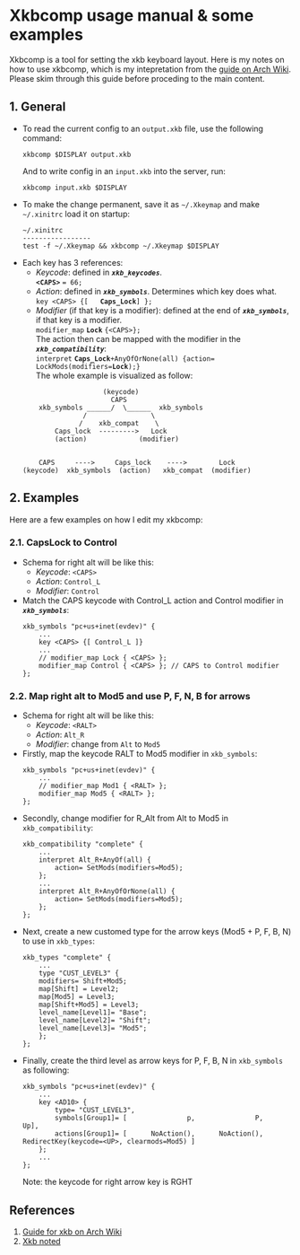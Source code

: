 # Xkbcomp usage manual & some examples
Xkbcomp is a tool for setting the xkb keyboard layout. Here is my notes on how to use xkbcomp, which is my intepretation from the [guide on Arch Wiki](https://wiki.archlinux.org/title/X_keyboard_extension). Please skim through this guide before proceding to the main content.

## 1. General
- To read the current config to an ```output.xkb``` file, use the following command:
    ```
    xkbcomp $DISPLAY output.xkb
    ```
    And to write config in an ```input.xkb``` into the server, run:
    ```
    xkbcomp input.xkb $DISPLAY
    ```
- To make the change permanent, save it as ```~/.Xkeymap``` and make ```~/.xinitrc``` load it on startup:
    ```
    ~/.xinitrc
    -----------------
    test -f ~/.Xkeymap && xkbcomp ~/.Xkeymap $DISPLAY
    ```
- Each key has 3 references:
    + *Keycode*: defined in ***```xkb_keycodes```***. <br>
        **```<CAPS>```** ```= 66;``` 
    + *Action*: defined in ***```xkb_symbols```***. Determines which key does what.  <br> 
        ```key <CAPS> {[   ```**```Caps_Lock```**```] };```
    + *Modifier* (if that key is a modifier): defined at the end of ***```xkb_symbols```***, if that key is a modifier. <br>
        ```modifier_map``` **```Lock```** ```{<CAPS>};``` <br>
    The action then can be mapped with the modifier in the ***```xkb_compatibility```***: <br>
        ```interpret``` **```Caps_Lock```**```+AnyOfOrNone(all) {action= LockMods(modifiers=```**```Lock```**```);}```<br>
    The whole example is visualized as follow:<br>
    ```
                        (keycode) 
                          CAPS
        xkb_symbols ______/  \______  xkb_symbols
                   /                \
                  /    xkb_compat    \
            Caps_lock  --------->   Lock
            (action)             (modifier)


        CAPS     ---->     Caps_lock    ---->        Lock
    (keycode)  xkb_symbols  (action)   xkb_compat  (modifier)
    ```

## 2. Examples
Here are a few examples on how I edit my xkbcomp:
### 2.1. CapsLock to Control
- Schema for right alt will be like this:
    - *Keycode*:  ```<CAPS>```
    - *Action*: ```Control_L```
    - *Modifier*: ```Control``` 
- Match the CAPS keycode with Control_L action and Control modifier in ***```xkb_symbols```***:
    ```
    xkb_symbols "pc+us+inet(evdev)" {
        ...
        key <CAPS> {[ Control_L ]}    
        ...
        // modifier_map Lock { <CAPS> };
        modifier_map Control { <CAPS> }; // CAPS to Control modifier
    };
    ```
### 2.2. Map right alt to Mod5 and use P, F, N, B for arrows
- Schema for right alt will be like this:
    - *Keycode*:  ```<RALT>```
    - *Action*: ```Alt_R```
    - *Modifier*: change from ```Alt``` to ```Mod5```
- Firstly, map the keycode RALT to Mod5 modifier in ```xkb_symbols```:
    ```
    xkb_symbols "pc+us+inet(evdev)" {
        ...
        // modifier_map Mod1 { <RALT> };
        modifier_map Mod5 { <RALT> };
    };
    ```
- Secondly, change modifier for R_Alt from Alt to Mod5 in ```xkb_compatibility```:
    ```
    xkb_compatibility "complete" {
        ...
        interpret Alt_R+AnyOf(all) {
            action= SetMods(modifiers=Mod5);
        };
        ...
        interpret Alt_R+AnyOfOrNone(all) {
            action= SetMods(modifiers=Mod5);
        };
    };
    ```
- Next, create a new customed type for the arrow keys (Mod5 + P, F, B, N) to use in ```xkb_types```:
    ```
    xkb_types "complete" {
        ...
        type "CUST_LEVEL3" {
        modifiers= Shift+Mod5; 
        map[Shift] = Level2;
        map[Mod5] = Level3;
        map[Shift+Mod5] = Level3;
        level_name[Level1]= "Base";
        level_name[Level2]= "Shift";
        level_name[Level3]= "Mod5";
        };
    };
   ```
- Finally, create the third level as arrow keys for P, F, B, N in ```xkb_symbols``` as following:
    ```
    xkb_symbols "pc+us+inet(evdev)" {
        ...
        key <AD10> {
            type= "CUST_LEVEL3",
            symbols[Group1]= [               p,               P,               Up],
            actions[Group1]= [      NoAction(),      NoAction(),   RedirectKey(keycode=<UP>, clearmods=Mod5) ]
        };
        ...
    };
    ```
    Note: the keycode for right arrow key is RGHT
## References
1. [Guide for xkb on Arch Wiki](https://wiki.archlinux.org/title/X_keyboard_extension)
2. [Xkb noted](https://www.charvolant.org/doug/xkb/html/node5.html#SECTION00052000000000000000)